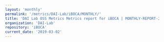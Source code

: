 ```yaml
---
layout: 'monthly'
permalink: '/metrics/DAI-Lab/iBOCA/MONTHLY/'
title: 'DAI Lab OSS Metrics Metrics report for iBOCA | MONTHLY-REPORT-2019-03-02'
organization: 'DAI-Lab'
repository: 'iBOCA'
current_date: '2019-03-02'
---
```

